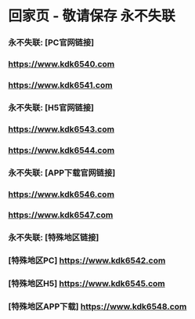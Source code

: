 # 回家页 - 敬请保存 永不失联


### 永不失联:  [PC官网链接]
### <https://www.kdk6540.com>
### <https://www.kdk6541.com>
### 永不失联:  [H5官网链接]
### <https://www.kdk6543.com>
### <https://www.kdk6544.com>
### 永不失联:  [APP下载官网链接]
### <https://www.kdk6546.com>
### <https://www.kdk6547.com>
### 永不失联:  [特殊地区链接]
### [特殊地区PC] <https://www.kdk6542.com>
### [特殊地区H5] <https://www.kdk6545.com>
### [特殊地区APP下载] <https://www.kdk6548.com>

<!--
**emc10009/emc10009** is a ✨ _special_ ✨ repository because its `README.md` (this file) appears on your GitHub profile.

Here are some ideas to get you started:

- 🔭 I’m currently working on ...
- 🌱 I’m currently learning ...
- 👯 I’m looking to collaborate on ...
- 🤔 I’m looking for help with ...
- 💬 Ask me about ...
- 📫 How to reach me: ...
- 😄 Pronouns: ...
- ⚡ Fun fact: ...
-->

